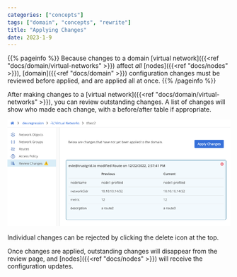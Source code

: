 ```yaml
---
categories: ["concepts"]
tags: ["domain", "concepts", "rewrite"]
title: "Applying Changes"
date: 2023-1-9
---
```


{{% pageinfo %}}
Because changes to a domain [virtual network]({{<ref "docs/domain/virtual-networks" >}}) affect _all_ [nodes]({{<ref "docs/nodes" >}}), [domain]({{<ref "docs/domain" >}}) configuration changes must be reviewed before applied, and are applied all at once.
{{% /pageinfo %}}

After making changes to a [virtual network]({{<ref "docs/domain/virtual-networks" >}}), you can review outstanding changes. A list of changes will show who made each change, with a before/after table if appropriate.

![img](outstanding-changes.png)

Individual changes can be rejected by clicking the delete icon at the top.

Once changes are applied, outstanding changes will disappear from the review page, and [nodes]({{<ref "docs/nodes" >}}) will receive the configuration updates.

